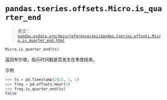 # `pandas.tseries.offsets.Micro.is_quarter_end`

> 原文：[`pandas.pydata.org/docs/reference/api/pandas.tseries.offsets.Micro.is_quarter_end.html`](https://pandas.pydata.org/docs/reference/api/pandas.tseries.offsets.Micro.is_quarter_end.html)

```py
Micro.is_quarter_end(ts)
```

返回布尔值，指示时间戳是否发生在季度结束。

示例

```py
>>> ts = pd.Timestamp(2022, 1, 1)
>>> freq = pd.offsets.Hour(5)
>>> freq.is_quarter_end(ts)
False 
```
